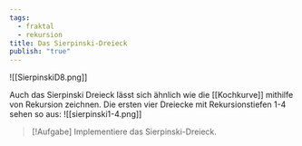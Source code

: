 ```yaml
---
tags:
  - fraktal
  - rekursion
title: Das Sierpinski-Dreieck
publish: "true"
---
```


![[SierpinskiD8.png]]

Auch das Sierpinski Dreieck lässt sich ähnlich wie die [[Kochkurve]] mithilfe von Rekursion zeichnen.
Die ersten vier Dreiecke mit Rekursionstiefen 1-4 sehen so aus:
![[sierpinski1-4.png]]

>[!Aufgabe]
>Implementiere das Sierpinski-Dreieck.
>